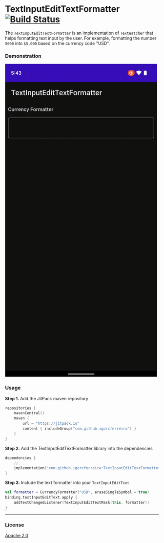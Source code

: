 # TextInputEditTextFormatter [![Build Status](https://app.bitrise.io/app/21913789073d341c/status.svg?token=kYOCprddVCv8w7u9DI4pIw&branch=main)](https://app.bitrise.io/app/21913789073d341c)

The `TextInputEditTextFormatter` is an implementation of `TextWatcher` that helps formatting text
input by the user. For example, formatting the number `5000` into `$5,000` based on the currency
code "USD".

### Demonstration

![Demonstration of currency inputs being formatted. Example, the input "1234" becomes "$1,234"](docs/demo.gif)

### Usage

**Step 1.** Add the JitPack maven repository
```kotlin
repositories {
    mavenCentral()
    maven {
        url = "https://jitpack.io"
        content { includeGroup("com.github.igorcferreira") }
    }
}
```

**Step 2.** Add the TextInputEditTextFormatter library into the dependencies
```kotlin
dependencies {
    //...
    implementation("com.github.igorcferreira:TextInputEditTextFormatter:1.0.0")
}
```

**Step 3.** Include the text formatter into your `TextInputEditText`
```kotlin
val formatter = CurrencyFormatter("USD", eraseSingleSymbol = true)
binding.textInputEditText.apply {
    addTextChangedListener(TextInputEditTextMask(this, formatter))
}
```

---

### License

[Apache 2.0](LICENSE)